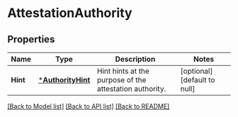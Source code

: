 # AttestationAuthority

## Properties
Name | Type | Description | Notes
------------ | ------------- | ------------- | -------------
**Hint** | [***AuthorityHint**](AuthorityHint.md) | Hint hints at the purpose of the attestation authority. | [optional] [default to null]

[[Back to Model list]](../README.md#documentation-for-models) [[Back to API list]](../README.md#documentation-for-api-endpoints) [[Back to README]](../README.md)


